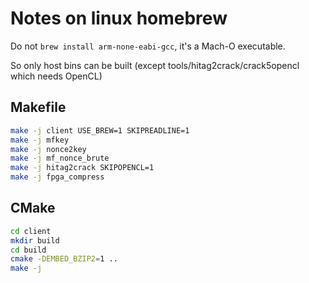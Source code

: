 # Notes on linux homebrew

Do not `brew install arm-none-eabi-gcc`, it's a Mach-O executable.

So only host bins can be built (except tools/hitag2crack/crack5opencl which needs OpenCL)

## Makefile

```sh
make -j client USE_BREW=1 SKIPREADLINE=1
make -j mfkey
make -j nonce2key
make -j mf_nonce_brute
make -j hitag2crack SKIPOPENCL=1
make -j fpga_compress
```

## CMake

```sh
cd client
mkdir build
cd build
cmake -DEMBED_BZIP2=1 ..
make -j
```
